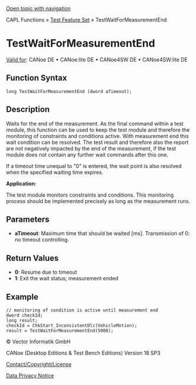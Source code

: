 [Open topic with navigation](../../../../../CANoeDEFamily.htm#Topics/CAPLFunctions/Test/Functions/CAPLfunctionTestWaitForMeasurementEnd.md)

CAPL Functions » [Test Feature Set](../CAPLfunctionsTFSOverview.md) » TestWaitForMeasurementEnd

# TestWaitForMeasurementEnd

[Valid for](../../../Shared/FeatureAvailability.md): CANoe DE • CANoe:lite DE • CANoe4SW DE • CANoe4SW:lite DE

## Function Syntax

```plaintext
long TestWaitForMeasurementEnd (dword aTimeout);
```

## Description

Waits for the end of the measurement. As the final command within a test module, this function can be used to keep the test module and therefore the monitoring of constraints and conditions active. With measurement end this wait condition can be resolved. The test result and therefore also the report are not negatively impacted by the end of the measurement, if the test module does not contain any further wait commands after this one.

If a timeout time unequal to "0" is entered, the wait point is also resolved when the specified waiting time expires.

**Application**:

The test module monitors constraints and conditions. This monitoring process should be implemented precisely as long as the measurement runs.

## Parameters

- **aTimeout**: Maximum time that should be waited [ms]. Transmission of 0: no timeout controlling.

## Return Values

- **0**: Resume due to timeout
- **1**: Exit the wait status; measurement ended

## Example

```plaintext
// monitoring of condition is active until measurement end
dword checkId;
long result;
checkId = ChkStart_InconsistentDlc(VehicleMotion);
result = TestWaitForMeasurementEnd(5000);
```

© Vector Informatik GmbH

CANoe (Desktop Editions & Test Bench Editions) Version 18 SP3

[Contact/Copyright/License](../../../Shared/ContactCopyrightLicense.md)

[Data Privacy Notice](https://www.vector.com/int/en/company/get-info/privacy-policy/)
